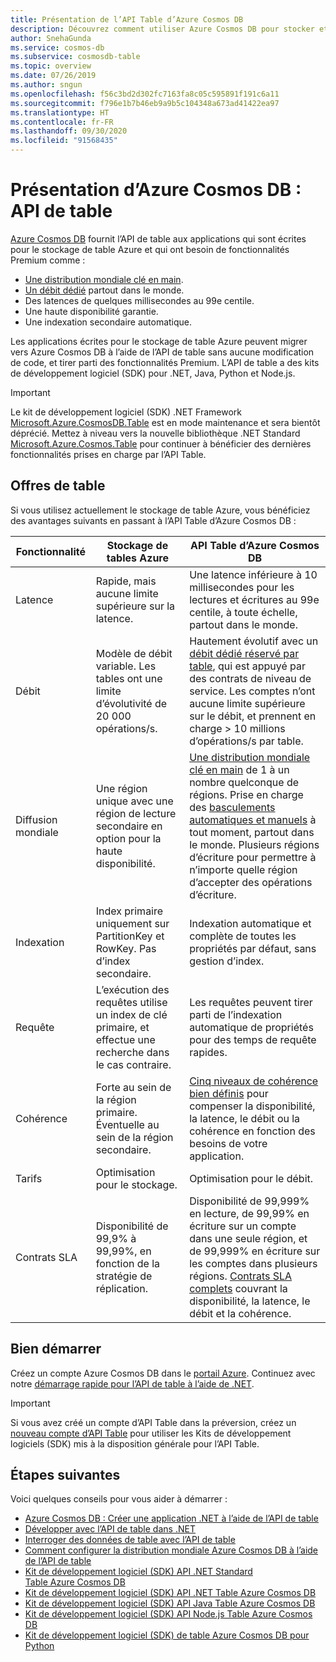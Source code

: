 ```yaml
---
title: Présentation de l’API Table d’Azure Cosmos DB
description: Découvrez comment utiliser Azure Cosmos DB pour stocker et interroger d’immenses volumes de données clé-valeur avec une faible latence en utilisant les API Tables Azure.
author: SnehaGunda
ms.service: cosmos-db
ms.subservice: cosmosdb-table
ms.topic: overview
ms.date: 07/26/2019
ms.author: sngun
ms.openlocfilehash: f56c3bd2d302fc7163fa8c05c595891f191c6a11
ms.sourcegitcommit: f796e1b7b46eb9a9b5c104348a673ad41422ea97
ms.translationtype: HT
ms.contentlocale: fr-FR
ms.lasthandoff: 09/30/2020
ms.locfileid: "91568435"
---
```

# <a name="introduction-to-azure-cosmos-db-table-api"></a>Présentation d’Azure Cosmos DB : API de table

[Azure Cosmos DB](introduction.md) fournit l’API de table aux applications qui sont écrites pour le stockage de table Azure et qui ont besoin de fonctionnalités Premium comme :

* [Une distribution mondiale clé en main](distribute-data-globally.md).
* [Un débit dédié](partition-data.md) partout dans le monde.
* Des latences de quelques millisecondes au 99e centile.
* Une haute disponibilité garantie.
* Une indexation secondaire automatique.

Les applications écrites pour le stockage de table Azure peuvent migrer vers Azure Cosmos DB à l’aide de l’API de table sans aucune modification de code, et tirer parti des fonctionnalités Premium. L’API de table a des kits de développement logiciel (SDK) pour .NET, Java, Python et Node.js.

> [!IMPORTANT]
> Le kit de développement logiciel (SDK) .NET Framework [Microsoft.Azure.CosmosDB.Table](https://www.nuget.org/packages/Microsoft.Azure.CosmosDB.Table) est en mode maintenance et sera bientôt déprécié. Mettez à niveau vers la nouvelle bibliothèque .NET Standard [Microsoft.Azure.Cosmos.Table](https://www.nuget.org/packages/Microsoft.Azure.Cosmos.Table) pour continuer à bénéficier des dernières fonctionnalités prises en charge par l’API Table.

## <a name="table-offerings"></a>Offres de table
Si vous utilisez actuellement le stockage de table Azure, vous bénéficiez des avantages suivants en passant à l’API Table d’Azure Cosmos DB :

| Fonctionnalité | Stockage de tables Azure | API Table d’Azure Cosmos DB |
| --- | --- | --- |
| Latence | Rapide, mais aucune limite supérieure sur la latence. | Une latence inférieure à 10 millisecondes pour les lectures et écritures au 99e centile, à toute échelle, partout dans le monde. |
| Débit | Modèle de débit variable. Les tables ont une limite d’évolutivité de 20 000 opérations/s. | Hautement évolutif avec un [débit dédié réservé par table](request-units.md), qui est appuyé par des contrats de niveau de service. Les comptes n’ont aucune limite supérieure sur le débit, et prennent en charge > 10 millions d’opérations/s par table. |
| Diffusion mondiale | Une région unique avec une région de lecture secondaire en option pour la haute disponibilité. | [Une distribution mondiale clé en main](distribute-data-globally.md) de 1 à un nombre quelconque de régions. Prise en charge des [basculements automatiques et manuels](high-availability.md) à tout moment, partout dans le monde. Plusieurs régions d’écriture pour permettre à n’importe quelle région d’accepter des opérations d’écriture. |
| Indexation | Index primaire uniquement sur PartitionKey et RowKey. Pas d’index secondaire. | Indexation automatique et complète de toutes les propriétés par défaut, sans gestion d’index. |
| Requête | L’exécution des requêtes utilise un index de clé primaire, et effectue une recherche dans le cas contraire. | Les requêtes peuvent tirer parti de l’indexation automatique de propriétés pour des temps de requête rapides. |
| Cohérence | Forte au sein de la région primaire. Éventuelle au sein de la région secondaire. | [Cinq niveaux de cohérence bien définis](consistency-levels.md) pour compenser la disponibilité, la latence, le débit ou la cohérence en fonction des besoins de votre application. |
| Tarifs | Optimisation pour le stockage. | Optimisation pour le débit. |
| Contrats SLA | Disponibilité de 99,9% à 99,99%, en fonction de la stratégie de réplication. | Disponibilité de 99,999% en lecture, de 99,99% en écriture sur un compte dans une seule région, et de 99,999% en écriture sur les comptes dans plusieurs régions. [Contrats SLA complets](https://azure.microsoft.com/support/legal/sla/cosmos-db/) couvrant la disponibilité, la latence, le débit et la cohérence. |

## <a name="get-started"></a>Bien démarrer

Créez un compte Azure Cosmos DB dans le [portail Azure](https://portal.azure.com). Continuez avec notre [démarrage rapide pour l’API de table à l’aide de .NET](create-table-dotnet.md). 

> [!IMPORTANT]
> Si vous avez créé un compte d’API Table dans la préversion, créez un [nouveau compte d’API Table](create-table-dotnet.md#create-a-database-account) pour utiliser les Kits de développement logiciels (SDK) mis à la disposition générale pour l’API Table.
>

## <a name="next-steps"></a>Étapes suivantes

Voici quelques conseils pour vous aider à démarrer :
* [Azure Cosmos DB : Créer une application .NET à l’aide de l’API de table](create-table-dotnet.md)
* [Développer avec l’API de table dans .NET](tutorial-develop-table-dotnet.md)
* [Interroger des données de table avec l’API de table](tutorial-query-table.md)
* [Comment configurer la distribution mondiale Azure Cosmos DB à l’aide de l’API de table](tutorial-global-distribution-table.md)
* [Kit de développement logiciel (SDK) API .NET Standard Table Azure Cosmos DB](table-sdk-dotnet-standard.md)
* [Kit de développement logiciel (SDK) API .NET Table Azure Cosmos DB](table-sdk-dotnet.md)
* [Kit de développement logiciel (SDK) API Java Table Azure Cosmos DB](table-sdk-java.md)
* [Kit de développement logiciel (SDK) API Node.js Table Azure Cosmos DB](table-sdk-nodejs.md)
* [Kit de développement logiciel (SDK) de table Azure Cosmos DB pour Python](table-sdk-python.md)
